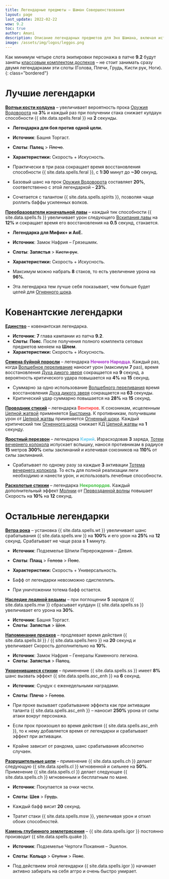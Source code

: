 ```yaml
---
title: Легендарные предметы – Шаман Совершенствования
layout: page
last_update: 2022-02-22
wow: 9.2
toc: true
author: Amani
description: Описание легендарных предметов для Энх Шамана, включая источники добычи, рекомендованные статы, слот и многое другое.
image: /assets/img/logos/leggos.png
---
```


Как минимум четыре слота экипировки персонажа в патче **9.2** будут заняты [классовым комплектом доспехов](https://stormkeeper.ru/enh/patch-9-2.html#%D0%BA%D0%BB%D0%B0%D1%81%D1%81%D0%BE%D0%B2%D1%8B%D0%B9-%D0%BA%D0%BE%D0%BC%D0%BF%D0%BB%D0%B5%D0%BA%D1%82-%D0%B4%D0%BE%D1%81%D0%BF%D0%B5%D1%85%D0%BE%D0%B2) – не стоит занимать сразу двумя легендарками эти слоты (Голова, Плечи, Грудь, Кисти рук, Ноги).
{: class="bordered"}

# Лучшие легендарки

<a href="https://ru.wowhead.com/spell=335897" target="blank" data-wh-icon-size="medium" >**Волчьи кости колдуна**</a> – увеличивает вероятность прока [Оружия Водоворота](https://ru.wowhead.com/spell=187880) на **3%** и каждый раз при получении стака снижает кулдаун способности {{ site.data.spells.feral }} на **2** секунды.

* **Легендарка для боя против одной цели.**

* **Источник**: Башня Торгаст. 
* **Слоты**: **Палец** > ~~Плечо~~.
* **Характеристики:** Скорость + Искусность.

* Практически в три раза сокращает время восстановления способности {{ site.data.spells.feral }}, с **1:30** минут до **~30** секунд. 
* Базовый шанс на прок [Оружия Водоворота](https://ru.wowhead.com/spell=187880) составляет **20%**, соответственно с этой легендаркой – **23%**.
* Сочетается с талантом {{ site.data.spells.spirits }}, позволяя чаще роллить баффы усиленных волков.

<a href="https://ru.wowhead.com/spell=335895" target="blank" data-wh-icon-size="medium" >**Преобразователи изначальной лавы**</a> – каждый тик способности {{ site.data.spells.fs }} увеличивает урон следующего [Вскипания лавы](https://ru.wowhead.com/spell=60103/) на **12%** и сокращает время его восстановления на **0.5** секунд, стакается.

* **Легендарка для Мифик+ и АоЕ.**

* **Источник**: Замок Нафрия – Грязешмяк. 
* **Слоты**: **Запястья** > ~~Кисти рук~~.
* **Характеристики:** Скорость + Искусность.

* Максимум можно набрать **8** стаков, то есть увеличение урона на **96%**.
* Эта легендарка тем лучше себя показывает, чем больше будет целей для [Огненного шока](https://ru.wowhead.com/spell=188389).

# Ковенантские легендарки

<a href="https://ru.wowhead.com/spell=364852/" target="blank" data-wh-icon-size="medium" >**Единство**</a> – ковенантская легендарка.

* **Источник**: **7** глава кампании из патча **9.2**.
* **Слоты**: **Пояс**. После получения полного комплекта сетовых предметов меняем на **Шлем**.
* **Характеристики:** Скорость + Искусность.

<a href="https://ru.wowhead.com/spell=356218/" target="blank" data-wh-icon-size="medium" >**Семена буйной поросли**</a> – легендарка <span style="color:#a330c9;font-size:1em;">**Ночного Народца**</span>. Каждый раз, когда [Волшебное переливание](https://ru.wowhead.com/spell=328923) наносит урон (максимум **7** раз), время восстановления [Духа дикого зверя](https://ru.wowhead.com/spell=51533) сокращается на **9** секунд, а вероятность критического удара повышается на **4%** на **15** секунд.

* Суммарно за одно использование [Волшебного переливания](https://ru.wowhead.com/spell=328923) время восстановления [Духа дикого зверя](https://ru.wowhead.com/spell=51533) сокращается на **63** секунды.
* Критический удар суммарно повышается на **28%** на **15** секунд.

<a href="https://ru.wowhead.com/spell=356250" target="blank" data-wh-icon-size="medium" >**Проводник стихий**</a> – легендарка <span style="color:#ff4040;font-size:1em;">**Вентиров**</span>. К союзникам, исцеленным [Цепной жатвой](https://ru.wowhead.com/spell=320674) применяется [Быстрина](https://ru.wowhead.com/spell=61295). К противникам, получившим урон от [Цепной жатвы](https://ru.wowhead.com/spell=320674) применяется [Огненный шоки](https://ru.wowhead.com/spell=188389). Каждый критический тик [Огненного шока](https://ru.wowhead.com/spell=188389) снижает КД [Цепной жатвы](https://ru.wowhead.com/spell=320674) на **1** секунду.

<a href="https://ru.wowhead.com/spell=356789" target="blank" data-wh-icon-size="medium" >**Яростный перезвон**</a> – легендарка <span style="color:#68ccef;font-size:1em;">**Кирий**</span>. Израсходовав **3** заряда, [Тотем вечернего колокола](https://ru.wowhead.com/spell=324386) испускает вспышку, нанося противникам в радиусе **15** метров **300%** силы заклинаний и излечивая союзников на **110%** от силы заклинаний.

* Срабатывает по одному разу за каждые **3** активации [Тотема вечернего колокола](https://ru.wowhead.com/spell=324386). То есть для полной реализации леги необходимо и нанести урон, и использовать лечебные способности. 

<a href="https://ru.wowhead.com/spell=354647" target="blank" data-wh-icon-size="medium" >**Расколотые стихии**</a> – легендарка <span style="color:#40bf40;font-size:1em;">**Некролордов**</span>. Каждый дополнительный эффект [Молнии](https://ru.wowhead.com/spell=188196) от [Первозданной волны](https://ru.wowhead.com/spell=326059) повышает Скорость на **10%** на **12** секунд.

# Остальные легендарки

<a href="https://ru.wowhead.com/spell=335902" target="blank" data-wh-icon-size="medium" >**Ветра рока**</a> – установка {{ site.data.spells.wt }} увеличивает шанс срабатывания {{ site.data.spells.ww }} на **100%** и его урон на **25%** на **12** секунд. Срабатывает не чаще раза в **1** минуту.

* **Источник**: Подземелье Шпили Перерождения – Девия. 
* **Слоты**: **Плащ** > ~~Голова~~ > ~~Пояс~~.
* **Характеристики:** Скорость + Универсальность.

* Бафф от легендарки невозможно сдиспеллить.
* При уничтожении тотема бафф остается.

<a href="https://ru.wowhead.com/spell=335899" target="blank" data-wh-icon-size="medium" >**Наследие ледяной ведьмы**</a> – при поглощении **5** зарядов {{ site.data.spells.mw }} сбрасывает кулдаун {{ site.data.spells.ss }} увеличивает его урона на **30%**.

* **Источник**: Башня Торгаст. 
* **Слоты**: **Запястья** > ~~Шея~~.

<a href="https://ru.wowhead.com/spell=336741" target="blank" data-wh-icon-size="medium" >**Напоминание предков**</a> – продлевает время действия {{ site.data.spells.bl }} / {{ site.data.spells.hero }} на **20** секунд и увеличивает Скорость дополнительно на **10%**.

* **Источник**: Замок Нафрия – Генералы Каменного легиона.  
* **Слоты**: **Запястья** > ~~Палец~~.

<a href="https://ru.wowhead.com/spell=336738" target="blank" data-wh-icon-size="medium" >**Укоренившиеся стихии**</a> – применение {{ site.data.spells.ss }} имеет **8%** шанс вызвать эффект {{ site.data.spells.asc_enh }} на **6** секунд.

* **Источник**: Сундук с еженедельными наградами.  
* **Слоты**: **Плечо** > ~~Голова~~.

* При проке вызывает срабатывание эффекта как при активации таланта {{ site.data.spells.asc_enh }} – наносит **250%** урона от силы атаки вокруг персонажа.
* Если прок произошел во время действия {{ site.data.spells.asc_enh }}, то к нему добавляется время от легендарки и срабатывает эффект при активации.
* Крайне зависит от рандома, шанс срабатывания абсолютно случаен.

<a href="https://ru.wowhead.com/spell=336735" target="blank" data-wh-icon-size="medium" >**Разрушительные цепи**</a> – применение {{ site.data.spells.ch }} делает следующую {{ site.data.spells.cl }} мгновенной и сильнее на **50%**. Применение {{ site.data.spells.cl }} делает следующее {{ site.data.spells.ch }} мгновенным и бесплатным по мане.

* **Источник**: Покупается за очки чести.  
* **Слоты**: **Шея** > ~~Грудь~~.

* Каждый бафф висит **20** секунд.
* Тратит стаки {{ site.data.spells.msw }}, увеличивая урон и отхил обоих способностей.

<a href="https://ru.wowhead.com/spell=336739" target="blank" data-wh-icon-size="medium" >**Камень глубинного землетрясения**</a> – {{ site.data.spells.igor }} постоянно производит {{ site.data.spells.quake }}.

* **Источник**: Подземелье Чертоги Покаяния – Эшелон.  
* **Слоты**: **Кольцо** > ~~Ступни~~ > ~~Пояс~~.

* Под действием этой легендарки {{ site.data.spells.igor }} начинает активно забирать на себя аггро и очень быстро умирает.

